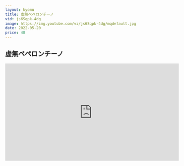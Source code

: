```yaml
---
layout: kyomu
title: 虚無ペペロンチーノ
vid: js6Sqpk-4dg
image: https://img.youtube.com/vi/js6Sqpk-4dg/mqdefault.jpg
date: 2022-05-20
price: 48
---
```


## 虚無ペペロンチーノ

<div class="youtube">
  <iframe width="560" height="315" src="https://www.youtube.com/embed/js6Sqpk-4dg" frameborder="0" allow="accelerometer; autoplay; encrypted-media; gyroscope; picture-in-picture" allowfullscreen></iframe>
</div>

